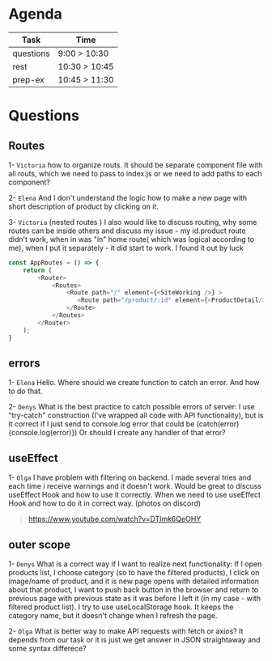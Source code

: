# Agenda
|  Task   |    Time     |
|   --    |     --      |
|questions|9:00 > 10:30 |
|rest     |10:30 > 10:45|
|prep-ex  |10:45 > 11:30|

# Questions
## Routes
1- `Victoria` how to organize routs. It should be separate component file with all routs, which we need to pass to index.js  or we need to add paths to each component?

2- `Elena` And I don't understand the logic how to make a new page with short description of product by clicking on it.

3- `Victoria` (nested routes <OutLet/>) I also would like to discuss routing, why some routes can be inside others and discuss my issue - my id.product route didn't work, when in was "in" home route( which was logical according to me), when I put it separately - it did start to work. I found it out by luck

```js
const AppRoutes = () => {
    return (
        <Router>
            <Routes>
                <Route path="/" element={<SiteWorking />} >
                   <Route path="/product/:id" element={<ProductDetail/>} />
                </Route>
            </Routes>
        </Router>
    );
}
```

## errors

1- `Elena` Hello. Where should we create function to catch an error. And how to do that.

2- `Denys` What is the best practice to catch possible errors of server: I use "try-catch" construction (I've wrapped all code with API functionality), but is it correct if I just send to console.log error that could be (catch(error){console.log(error)}) Or should I create any handler of that error?

## useEffect
1- `Olga` I have problem with filtering on backend. I made several tries and each time i receive warnings and it doesn't work. Would be great to discuss useEffect Hook and how to use it correctly. When we need to use useEffect Hook and how to do it in correct way. (photos on discord)

> https://www.youtube.com/watch?v=DTlmk6QeOHY

## outer scope
1- `Denys` What is a correct way if I want to realize next functionality: If I open products list, I choose category (so to have the filtered products), I click on image/name of product, and it is new page opens with detailed information about that product, I want to push back button in the browser and return to previous page with previous state as it was before I left it (in my case - with filtered product list). I try to use useLocalStorage hook. It keeps the category name, but it doesn't change when I refresh the page.

2- `Olga` What is better way to make API requests with fetch or axios? It depends from our task or it is just we get answer in JSON straightaway and some syntax differece?